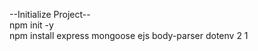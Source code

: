 --Initialize Project-- <br>
npm init -y <br>
npm install express mongoose ejs body-parser dotenv
2
1
